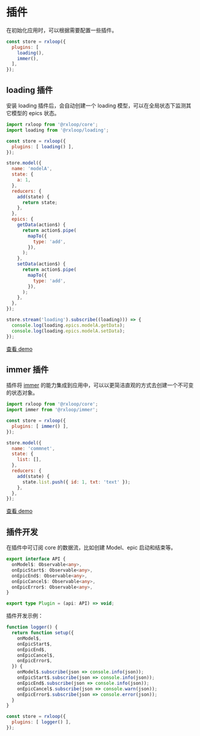 # 插件
在初始化应用时，可以根据需要配置一些插件。

```javascript
const store = rxloop({
  plugins: [
    loading(),
    immer(),
  ],
});
```
## loading 插件

安装 loading 插件后，会自动创建一个 loading 模型，可以在全局状态下监测其它模型的 epics 状态。

```javascript
import rxloop from '@rxloop/core';
import loading from '@rxloop/loading';

const store = rxloop({
  plugins: [ loading() ],
});

store.model({
  name: 'modelA',
  state: {
    a: 1,
  },
  reducers: {
    add(state) {
      return state;
    },
  },
  epics: {
    getData(action$) {
      return action$.pipe(
        mapTo({
          type: 'add',
        }),
      );
    },
    setData(action$) {
      return action$.pipe(
        mapTo({
          type: 'add',
        }),
      );
    },
  },
});

store.stream('loading').subscribe((loading))) => {
  console.log(loading.epics.modelA.getData);
  console.log(loading.epics.modelA.setData);
});
```

[查看 demo](https://github.com/TalkingData/rxloop/tree/master/examples/loading-plugin)

## immer 插件
插件将 [immer](https://github.com/mweststrate/immer) 的能力集成到应用中，可以以更简洁直观的方式去创建一个不可变的状态对象。

```javascript
import rxloop from '@rxloop/core';
import immer from '@rxloop/immer';

const store = rxloop({
  plugins: [ immer() ],
});

store.model({
  name: 'commnet',
  state: {
    list: [],
  },
  reducers: {
    add(state) {
      state.list.push({ id: 1, txt: 'text' });
    },
  },
});
```
[查看 demo](https://github.com/TalkingData/rxloop/tree/master/examples/immer-plugin)

## 插件开发

在插件中可订阅 core 的数据流，比如创建 Model、epic 启动和结束等。

```typescript
export interface API {
  onModel$: Observable<any>,
  onEpicStart$: Observable<any>,
  onEpicEnd$: Observable<any>,
  onEpicCancel$: Observable<any>,
  onEpicError$: Observable<any>,
}

export type Plugin = (api: API) => void;
```

插件开发示例：
```javascript
function logger() {
  return function setup({
    onModel$,
    onEpicStart$,
    onEpicEnd$,
    onEpicCancel$,
    onEpicError$,
  }) {
    onModel$.subscribe(json => console.info(json));
    onEpicStart$.subscribe(json => console.info(json));
    onEpicEnd$.subscribe(json => console.info(json));
    onEpicCancel$.subscribe(json => console.warn(json));
    onEpicError$.subscribe(json => console.error(json));
  }
}

const store = rxloop({
  plugins: [ logger() ],
});
```
